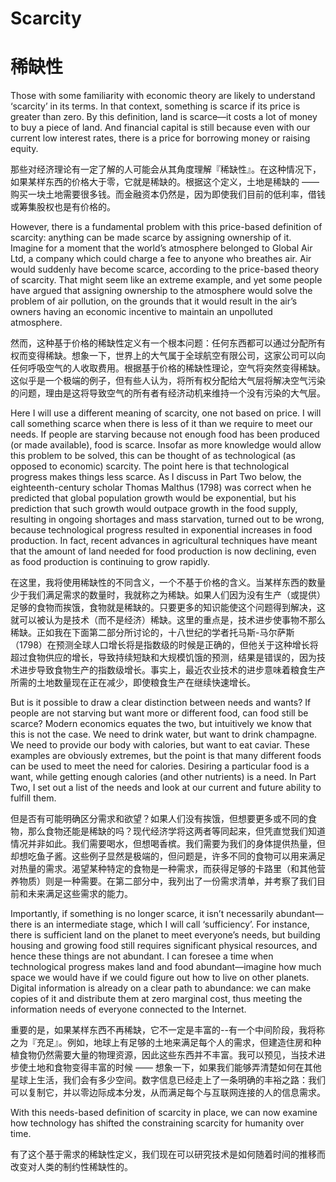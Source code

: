 # Scarcity
# 稀缺性

Those with some familiarity with economic theory are likely to understand ‘scarcity’ in its terms. In that context, something is scarce if its price is greater than zero. By this definition, land is scarce—it costs a lot of money to buy a piece of land. And financial capital is still because even with our current low interest rates, there is a price for borrowing money or raising equity.

那些对经济理论有一定了解的人可能会从其角度理解『稀缺性』。在这种情况下，如果某样东西的价格大于零，它就是稀缺的。根据这个定义，土地是稀缺的 —— 购买一块土地需要很多钱。而金融资本仍然是，因为即使我们目前的低利率，借钱或筹集股权也是有价格的。

However, there is a fundamental problem with this price-based definition of scarcity: anything can be made scarce by assigning ownership of it. Imagine for a moment that the world’s atmosphere belonged to Global Air Ltd, a company which could charge a fee to anyone who breathes air. Air would suddenly have become scarce, according to the price-based theory of scarcity. That might seem like an extreme example, and yet some people have argued that assigning ownership to the atmosphere would solve the problem of air pollution, on the grounds that it would result in the air’s owners having an economic incentive to maintain an unpolluted atmosphere. 

然而，这种基于价格的稀缺性定义有一个根本问题：任何东西都可以通过分配所有权而变得稀缺。想象一下，世界上的大气属于全球航空有限公司，这家公司可以向任何呼吸空气的人收取费用。根据基于价格的稀缺性理论，空气将突然变得稀缺。这似乎是一个极端的例子，但有些人认为，将所有权分配给大气层将解决空气污染的问题，理由是这将导致空气的所有者有经济动机来维持一个没有污染的大气层。

Here I will use a different meaning of scarcity, one not based on price. I will call something scarce when there is less of it than we require to meet our needs. If people are starving because not enough food has been produced (or made available), food is scarce. Insofar as more knowledge would allow this problem to be solved, this can be thought of as technological (as opposed to economic) scarcity. The point here is that technological progress makes things less scarce. As I discuss in Part Two below, the eighteenth-century scholar Thomas Malthus (1798) was correct when he predicted that global population growth would be exponential, but his prediction that such growth would outpace growth in the food supply, resulting in ongoing shortages and mass starvation, turned out to be wrong, because technological progress resulted in exponential increases in food production. In fact, recent advances in agricultural techniques have meant that the amount of land needed for food production is now declining, even as food production is continuing to grow rapidly. 

在这里，我将使用稀缺性的不同含义，一个不基于价格的含义。当某样东西的数量少于我们满足需求的数量时，我就称之为稀缺。如果人们因为没有生产（或提供）足够的食物而挨饿，食物就是稀缺的。只要更多的知识能使这个问题得到解决，这就可以被认为是技术（而不是经济）稀缺。这里的重点是，技术进步使事物不那么稀缺。正如我在下面第二部分所讨论的，十八世纪的学者托马斯-马尔萨斯（1798）在预测全球人口增长将是指数级的时候是正确的，但他关于这种增长将超过食物供应的增长，导致持续短缺和大规模饥饿的预测，结果是错误的，因为技术进步导致食物生产的指数级增长。事实上，最近农业技术的进步意味着粮食生产所需的土地数量现在正在减少，即使粮食生产在继续快速增长。

But is it possible to draw a clear distinction between needs and wants? If people are not starving but want more or different food, can food still be scarce? Modern economics equates the two, but intuitively we know that this is not the case. We need to drink water, but want to drink champagne. We need to provide our body with calories, but want to eat caviar. These examples are obviously extremes, but the point is that many different foods can be used to meet the need for calories. Desiring a particular food is a want, while getting enough calories (and other nutrients) is a need. In Part Two, I set out a list of the needs and look at our current and future ability to fulfill them.

但是否有可能明确区分需求和欲望？如果人们没有挨饿，但想要更多或不同的食物，那么食物还能是稀缺的吗？现代经济学将这两者等同起来，但凭直觉我们知道情况并非如此。我们需要喝水，但想喝香槟。我们需要为我们的身体提供热量，但却想吃鱼子酱。这些例子显然是极端的，但问题是，许多不同的食物可以用来满足对热量的需求。渴望某种特定的食物是一种需求，而获得足够的卡路里（和其他营养物质）则是一种需要。在第二部分中，我列出了一份需求清单，并考察了我们目前和未来满足这些需求的能力。

Importantly, if something is no longer scarce, it isn’t necessarily abundant—there is an intermediate stage, which I will call ‘sufficiency’. For instance, there is sufficient land on the planet to meet everyone’s needs, but building housing and growing food still requires significant physical resources, and hence these things are not abundant. I can foresee a time when technological progress makes land and food abundant—imagine how much space we would have if we could figure out how to live on other planets. Digital information is already on a clear path to abundance: we can make copies of it and distribute them at zero marginal cost, thus meeting the information needs of everyone connected to the Internet.

重要的是，如果某样东西不再稀缺，它不一定是丰富的--有一个中间阶段，我将称之为『充足』。例如，地球上有足够的土地来满足每个人的需求，但建造住房和种植食物仍然需要大量的物理资源，因此这些东西并不丰富。我可以预见，当技术进步使土地和食物变得丰富的时候 —— 想象一下，如果我们能够弄清楚如何在其他星球上生活，我们会有多少空间。数字信息已经走上了一条明确的丰裕之路：我们可以复制它，并以零边际成本分发，从而满足每个与互联网连接的人的信息需求。

With this needs-based definition of scarcity in place, we can now examine how technology has shifted the constraining scarcity for humanity over time.

有了这个基于需求的稀缺性定义，我们现在可以研究技术是如何随着时间的推移而改变对人类的制约性稀缺性的。